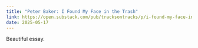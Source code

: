 ```yaml
---
title: "Peter Baker: I Found My Face in the Trash"
link: https://open.substack.com/pub/tracksontracks/p/i-found-my-face-in-the-trash?r=62534&utm_medium=ios
date: 2025-05-17
---
```


Beautiful essay.
